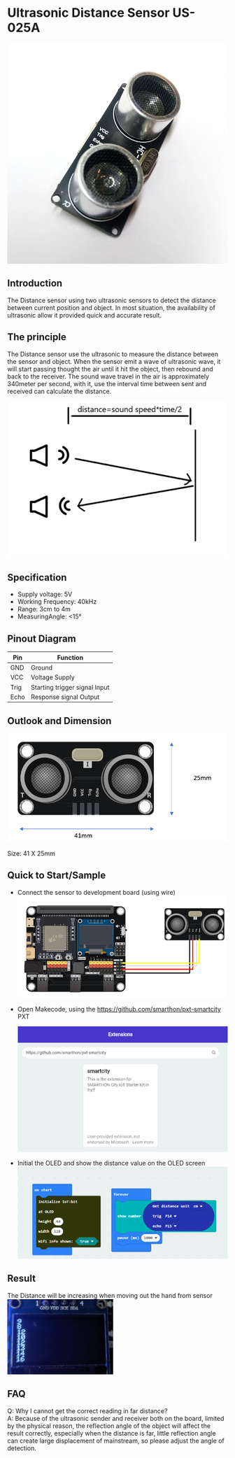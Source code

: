 # Ultrasonic Distance Sensor US-025A

![pic_70](images/Ultrasonic_Distance_Sensor_0.png)
## Introduction
The Distance sensor using two ultrasonic sensors to detect the distance between current position and object. In most situation, the availability of ultrasonic allow it provided quick and accurate result.
<P>


## The principle
The Distance sensor use the ultrasonic to measure the distance between the sensor and object. When the sensor emit a wave of ultrasonic wave, it will start passing thought the air until it hit the object, then rebound and back to the receiver. The sound wave travel in the air is approximately 340meter per second, with it, use the interval time between sent and received can calculate the distance. <P>
![auto_fit](images/Ultrasonic_Distance_Sensor_1.png)


## Specification 
* Supply voltage: 5V
* Working Frequency: 40kHz
* Range: 3cm to 4m 
* MeasuringAngle: <15°

## Pinout Diagram

|Pin|Function|
|--|--|
|GND|Ground|
|VCC|Voltage Supply|
|Trig|Starting trigger signal Input|
|Echo|Response signal Output|

## Outlook and Dimension
![pic_70](images/Ultrasonic_Distance_Sensor_2.png)

Size: 41 X 25mm

## Quick to Start/Sample

* Connect the sensor to development board (using wire)
![auto_fit](images/Ultrasonic_Distance_Sensor_3.png)<P>

* Open Makecode, using the https://github.com/smarthon/pxt-smartcity PXT <P>
![auto_fit](images/Ultrasonic_Distance_Sensor_4.png)<P>

* Initial the OLED and show the distance value on the OLED screen
![auto_fit](images/Ultrasonic_Distance_Sensor_5.png)

## Result

The Distance will be increasing when moving out the hand from sensor
![pic_70](images/Ultrasonic_Distance_Sensor_6.png)


## FAQ

Q: Why I cannot get the correct reading in far distance?<BR>
A: Because of the ultrasonic sender and receiver both on the board, limited by the physical reason, the reflection angle of the object will affect the result correctly, especially when the distance is far, little reflection angle can create large displacement of mainstream, so please adjust the angle of detection.


